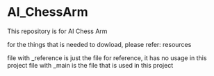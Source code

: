 # AI_ChessArm
This repository is for AI Chess Arm

for the things that is needed to dowload, please refer:  resources

file with _reference is just the file for reference, it has no usage in this project
file with _main is the file that is used in this project


